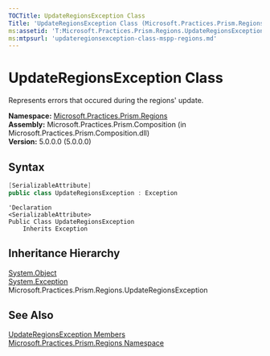 ```yaml
---
TOCTitle: UpdateRegionsException Class
Title: 'UpdateRegionsException Class (Microsoft.Practices.Prism.Regions)'
ms:assetid: 'T:Microsoft.Practices.Prism.Regions.UpdateRegionsException'
ms:mtpsurl: 'updateregionsexception-class-mspp-regions.md'
---
```


# UpdateRegionsException Class

Represents errors that occured during the regions' update.

**Namespace:** [Microsoft.Practices.Prism.Regions](/patterns-practices/reference/mspp-regions-namespace)  
**Assembly:** Microsoft.Practices.Prism.Composition (in Microsoft.Practices.Prism.Composition.dll)  
**Version:** 5.0.0.0 (5.0.0.0)

## Syntax
```C#
[SerializableAttribute]
public class UpdateRegionsException : Exception
```
```VB
'Declaration
<SerializableAttribute>
Public Class UpdateRegionsException
	Inherits Exception
```

## Inheritance Hierarchy

[System.Object](http://msdn.microsoft.com/en-us/library/e5kfa45b)  
  [System.Exception](http://msdn2.microsoft.com/en-us/library/c18k6c59)  
    Microsoft.Practices.Prism.Regions.UpdateRegionsException

## See Also

[UpdateRegionsException Members](/patterns-practices/reference/updateregionsexception-members-mspp-regions)  
[Microsoft.Practices.Prism.Regions Namespace](/patterns-practices/reference/mspp-regions-namespace)  
